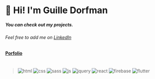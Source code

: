 # 👋 Hi! I'm Guille Dorfman
##### You can check out my projects.

###### Feel free to add me on [LinkedIn](https://www.linkedin.com/in/guille-dorfman/)

#### [Porfolio](https://guilledorfman.netlify.app/)
#
> ![html][HTML] ![css][CSS] ![sass][SASS] ![js][JS] ![jquery][JQUERY] ![react][REACT] ![firebase][Firebase] ![flutter][Flutter]



[HTML]:https://res.cloudinary.com/dxoqq4yvo/image/upload/c_scale,q_100,w_80/v1642186935/HTMLMark_yahv2g.png
[CSS]: https://res.cloudinary.com/dxoqq4yvo/image/upload/c_scale,q_100,w_80/v1642186935/CSSMark_lwwsbe.png
[SASS]: https://res.cloudinary.com/dxoqq4yvo/image/upload/c_scale,q_100,w_80/v1647455554/SassMark_hpyrpb.png
[JS]: https://res.cloudinary.com/dxoqq4yvo/image/upload/c_scale,q_100,w_80/v1642186935/JSMark_bm7nci.png
[JQUERY]: https://res.cloudinary.com/dxoqq4yvo/image/upload/c_scale,q_100,w_80/v1647455554/JQueryMark_oduorv.png
[REACT]: https://res.cloudinary.com/dxoqq4yvo/image/upload/c_scale,q_100,w_80/v1642186935/ReactMark_udafhn.png
[FIREBASE]: https://res.cloudinary.com/dxoqq4yvo/image/upload/c_scale,q_100,w_80/v1647455554/FirebaseMark_w9ocbr.png
[FLUTTER]: https://res.cloudinary.com/dxoqq4yvo/image/upload/c_scale,q_100,w_80/v1670904373/FlutterMark_lcp0rx.png
